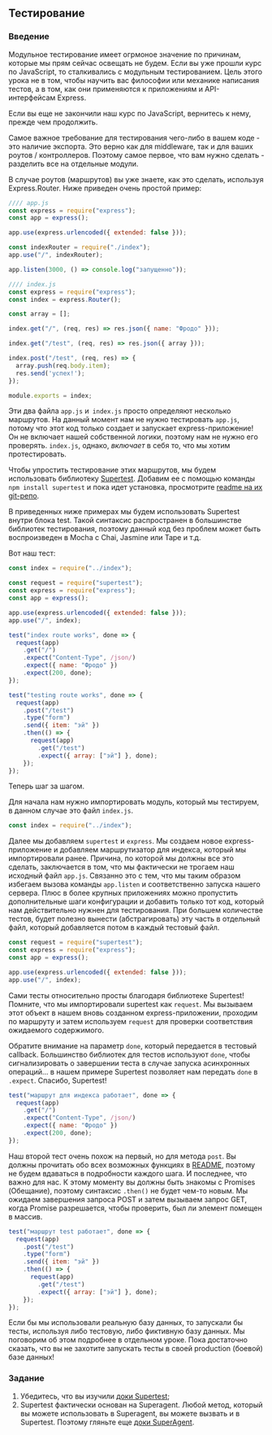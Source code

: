 ## Тестирование

### Введение

Модульное тестирование имеет огрмоное значение по причинам, которые мы прям сейчас освещать не будем. Если вы уже прошли курс по JavaScript, то сталкивались с модульным тестированием. Цель этого урока не в том, чтобы научить вас философии или механике написания тестов, а в том, как они применяются к приложениям и API-интерфейсам Express.

Если вы еще не закончили наш курс по JavaScript, вернитесь к нему, прежде чем продолжить.

Самое важное требование для тестирования чего-либо в вашем коде - это наличие экспорта. Это верно как для middleware, так и для ваших роутов / контроллеров. Поэтому самое первое, что вам нужно сделать - разделить все на отдельные модули.

В случае роутов (маршрутов) вы уже знаете, как это сделать, используя Express.Router. Ниже приведен очень простой пример:

~~~javascript
//// app.js
const express = require("express");
const app = express();

app.use(express.urlencoded({ extended: false }));

const indexRouter = require("./index");
app.use("/", indexRouter);

app.listen(3000, () => console.log("запущенно"));
~~~

~~~javascript
//// index.js
const express = require("express");
const index = express.Router();

const array = [];

index.get("/", (req, res) => res.json({ name: "Фродо" }));

index.get("/test", (req, res) => res.json({ array }));

index.post("/test", (req, res) => {
  array.push(req.body.item);
  res.send('успех!');
});

module.exports = index;
~~~

Эти два файла `app.js` и` index.js` просто определяют несколько маршрутов. На данный момент нам не нужно тестировать `app.js`, потому что этот код только создает и запускает express-приложение! Он не включает нашей собственной логики, поэтому нам не нужно его проверять. `index.js`, однако, _включает_ в себя то, что мы хотим протестировать.

Чтобы упростить тестирование этих маршрутов, мы будем использовать библиотеку [Supertest](https://github.com/visionmedia/supertest). Добавим ее с помощью команды `npm install supertest` и пока идет установка, просмотрите [readme на их git-репо](https://github.com/visionmedia/supertest).

В приведенных ниже примерах мы будем использовать Supertest внутри блока test. Такой синтаксис распространен в большинстве библиотек тестирования, поэтому данный код без проблем может быть воспроизведен в Mocha с Chai, Jasmine или Tape и т.д.

Вот наш тест:

~~~javascript
const index = require("../index");

const request = require("supertest");
const express = require("express");
const app = express();

app.use(express.urlencoded({ extended: false }));
app.use("/", index);

test("index route works", done => {
  request(app)
    .get("/")
    .expect("Content-Type", /json/)
    .expect({ name: "Фродо" })
    .expect(200, done);
});

test("testing route works", done => {
  request(app)
    .post("/test")
    .type("form")
    .send({ item: "эй" })
    .then(() => {
      request(app)
        .get("/test")
        .expect({ array: ["эй"] }, done);
    });
});
~~~

Теперь шаг за шагом.

Для начала нам нужно импортировать модуль, который мы тестируем, в данном случае это файл `index.js`.

~~~javascript
const index = require("../index");
~~~

Далее мы добавляем `supertest` и `express`. Мы создаем новое express-приложение и добавляем маршрутизатор для индекса, который мы импортировали ранее. Причина, по которой мы должны все это сделать, заключается в том, что мы фактически не трогаем наш исходный файл `app.js`. Связанно это с тем, что мы таким образом избегаем вызова команды `app.listen` и соответственно запуска нашего сервера. Плюс в более крупных приложениях можно пропустить дополнительные шаги конфигурации и добавить только тот код, который нам действительно нужнен для тестирования. При большем количестве тестов, будет полезно вынести (абстрагировать) эту часть в отдельный файл, который добавляется потом в каждый тестовый файл.

~~~javascript
const request = require("supertest");
const express = require("express");
const app = express();

app.use(express.urlencoded({ extended: false }));
app.use("/", index);
~~~

Сами тесты относительно просты благодаря библиотеке Supertest! Помните, что мы импортировали supertest как `request`. Мы вызываем этот объект в нашем вновь созданном express-приложении, проходим по маршруту и ​​затем используем `request` для проверки соответствия ожидаемого содержимого.

Обратите внимание на параметр `done`, который передается в тестовый callback. Большинство библиотек для тестов используют `done`, чтобы сигнализировать о завершении теста в случае запуска асинхронных операций... в нашем примере Supertest позволяет нам передать `done` в `.expect`. Спасибо, Supertest!

~~~javascript
test("маршрут для индекса работает", done => {
  request(app)
    .get("/")
    .expect("Content-Type", /json/)
    .expect({ name: "Фродо" })
    .expect(200, done);
});
~~~

Наш второй тест очень похож на первый, но для метода `post`. Вы должны прочитать обо всех возможных функциях в [README](https://github.com/visionmedia/supertest), поэтому не будем вдаваться в подробности каждого шага. И последнее, что важно для нас. К этому моменту вы должны быть знакомы с Promises (Обещание), поэтому синтаксис `.then()` не будет чем-то новым. Мы ожидаем завершения запроса POST и затем вызываем запрос GET, когда Promise разрешается, чтобы проверить, был ли элемент помещен в массив.

~~~javascript
test("маршрут test работает", done => {
  request(app)
    .post("/test")
    .type("form")
    .send({ item: "эй" })
    .then(() => {
      request(app)
        .get("/test")
        .expect({ array: ["эй"] }, done);
    });
});
~~~

Если бы мы использовали реальную базу данных, то запускали бы тесты, используя либо тестовую, либо фиктивную базу данных. Мы поговорим об этом подробнее в отдельном уроке. Пока достаточно сказать, что вы не захотите запускать тесты в своей production (боевой) базе данных!


### Задание

1. Убедитесь, что вы изучили [доки Supertest](https://github.com/visionmedia/supertest);
2. Supertest фактически основан на Superagent. Любой метод, который вы можете использовать в Superagent, вы можете вызвать и в Supertest. Поэтому гляньте еще [доки SuperAgent](http://visionmedia.github.io/superagent/).
